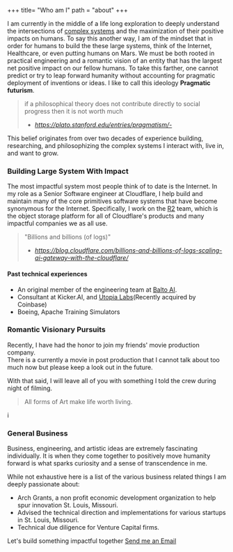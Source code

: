 +++
title= "Who am I"
path = "about"
+++


I am currently in the middle of a life long exploration to deeply understand the intersections of  [complex systems](https://link.springer.com/article/10.1007/s10699-023-09917-w) and the maximization of their positive impacts on humans. To say this another way, I am of the mindset that in order for humans to build the these large systems, think of the Internet, Healthcare, or even putting humans on Mars. We must be both rooted in practical engineering and a romantic vision of an entity that has the largest net positive impact on our fellow humans. To take this farther, one cannot predict or try to leap forward humanity without accounting for pragmatic deployment of inventions or ideas. I like to call this ideology **Pragmatic futurism**.


> if a philosophical theory does not contribute directly to social progress then it is not worth much
> - <cite>https://plato.stanford.edu/entries/pragmatism/- </cite>


This belief originates from over two decades of experience building, researching, and philosophizing the complex systems I interact with, live in, and want to grow.



### Building Large System With Impact 


The most impactful system most people think of to date is the Internet. In my role as a Senior Software engineer at Cloudflare, I help build and maintain many of the core primitives software systems that have become synonymous for the Internet.
Specifically, I work on the [R2](https://developers.cloudflare.com/r2/) team, which is the object storage platform for all of Cloudflare's products and many impactful companies we as all use. 
>"Billions and billions (of logs)"
> - <cite>https://blog.cloudflare.com/billions-and-billions-of-logs-scaling-ai-gateway-with-the-cloudflare/</cite>




#### Past technical experiences
* An original member of the engineering team at [Balto AI](https://www.balto.ai/).
* Consultant at Kicker.AI, and [Utopia Labs](https://utopialabs.com/)(Recently acquired by Coinbase)
* Boeing, Apache Training Simulators




### Romantic Visionary Pursuits

Recently, I have had the honor to join my  friends'  movie production company.  
There is a currently a movie in post production that I cannot talk about too much now but please keep a look out in the future. 


With that said, I will leave all of you with something I told the crew during night of filming.


 > All forms of Art make life worth living.
 >
 

i
### General Business

Business, engineering, and artistic ideas are extremely fascinating individually. It is when they come together to positively move humanity forward is what sparks curiosity and a sense of transcendence in me.

While not exhaustive here is a list of the various business related things I am deeply passionate about:

* Arch Grants, a non profit economic development organization to help spur innovation St. Louis, Missouri.
* Advised the technical direction and implementations for various startups in St. Louis, Missouri.
* Technical due diligence for Venture Capital firms.


Let's build something impactful together  [Send me an Email](mailto:kenneth%eversole.dev)




